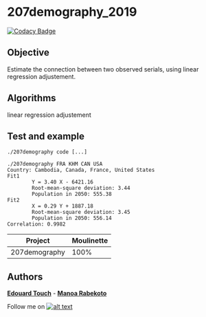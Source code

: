 # 207demography_2019

[![Codacy Badge](https://api.codacy.com/project/badge/Grade/11407a5e8b2f4b45bead96f1b1105b83)](https://app.codacy.com/manual/Eydou/207demography_2019?utm_source=github.com&utm_medium=referral&utm_content=Eydou/207demography_2019&utm_campaign=Badge_Grade_Dashboard)

## Objective

Estimate the connection between two observed serials, using linear regression adjustement.

## Algorithms

linear regression adjustement

## Test and example

    ./207demography code [...]
```
./207demography FRA KHM CAN USA
Country: Cambodia, Canada, France, United States
Fit1
        Y = 3.40 X - 6421.16
        Root-mean-square deviation: 3.44
        Population in 2050: 555.38
Fit2
        X = 0.29 Y + 1887.18
        Root-mean-square deviation: 3.45
        Population in 2050: 556.14
Correlation: 0.9982
```
| Project | Moulinette |
| --- | --- |
| 207demography | 100% |

## Authors
 **[Edouard Touch](https://github.com/Eydou)** - **[Manoa Rabekoto](https://github.com/Twouli)**

[6.1]: http://i.imgur.com/0o48UoR.png (Follow me !)

[1]: https://github.com/Eydou

Follow me on [![alt text][6.1]][1]


